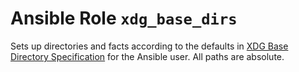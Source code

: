 # Ansible Role `xdg_base_dirs`

Sets up directories and facts according to the defaults in
[XDG Base Directory Specification][xdg-base-directory-specification] for the
Ansible user. All paths are absolute.

[xdg-base-directory-specification]: https://specifications.freedesktop.org/basedir-spec/latest/
